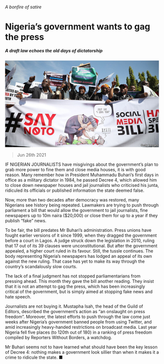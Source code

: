 ###### A bonfire of satire

# Nigeria’s government wants to gag the press 

##### A draft law echoes the old days of dictatorship 

![image](images/20210626_map502.jpg) 

> Jun 26th 2021 

IF NIGERIAN JOURNALISTS have misgivings about the government’s plan to grab more power to fine them and close media houses, it is with good reason. Many remember how in President Muhammadu Buhari’s first days in office as a military dictator in 1984, he passed Decree 4, which allowed him to close down newspaper houses and jail journalists who criticised his junta, ridiculed its officials or published information the state deemed false.

Now, more than two decades after democracy was restored, many Nigerians see history being repeated. Lawmakers are trying to push through parliament a bill that would allow the government to jail journalists, fine newspapers up to 10m naira ($20,000) or close them for up to a year if they publish “fake” news.


To be fair, the bill predates Mr Buhari’s administration. Press unions have fought earlier versions of it since 1999, when they dragged the government before a court in Lagos. A judge struck down the legislation in 2010, ruling that 17 out of its 39 clauses were unconstitutional. But after the government appealed, a higher court ruled in its favour. Still, the tussle continues. The body representing Nigeria’s newspapers has lodged an appeal of its own against the new ruling. That case has yet to make its way through the country’s scandalously slow courts.

The lack of a final judgment has not stopped parliamentarians from pressing ahead. This month they gave the bill another reading. They insist that it is not an attempt to gag the press, which has been increasingly critical of the government, but is simply aimed at stopping fake news and hate speech.

Journalists are not buying it. Mustapha Isah, the head of the Guild of Editors, described the government’s action as “an onslaught on press freedom”. Moreover, the latest efforts to push through the law come just weeks after Nigeria’s government banned people from using Twitter, and amid increasingly heavy-handed restrictions on broadcast media. Last year Nigeria fell five places (to 120th out of 180) in a ranking of press freedom compiled by Reporters Without Borders, a watchdog.

Mr Buhari seems not to have learned what should have been the key lesson of Decree 4: nothing makes a government look sillier than when it makes it a crime to ridicule the state. ■

